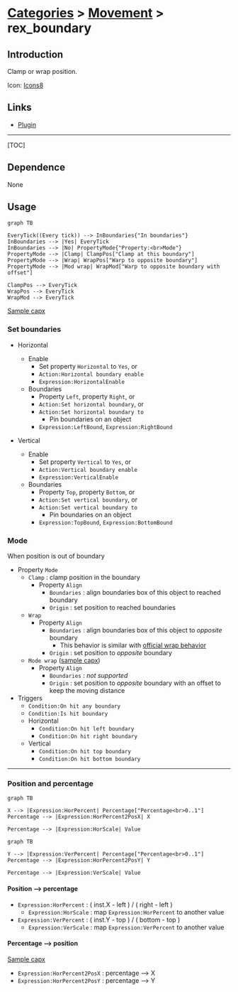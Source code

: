 # [Categories](categories.index.html) > [Movement](movement.index.html) > rex_boundary

## Introduction

Clamp or wrap position.

Icon: [Icons8](https://icons8.com/)

## Links

- [Plugin](https://rexrainbow.github.io/C3RexDoc/repo/rex_boundary.c3addon)


----

[TOC]

## Dependence

None

## Usage

```mermaid
graph TB

EveryTick((Every tick)) --> InBoundaries{"In boundaries"}
InBoundaries --> |Yes| EveryTick
InBoundaries --> |No| PropertyMode{"Property:<br>Mode"}
PropertyMode --> |Clamp| ClampPos["Clamp at this boundary"]
PropertyMode --> |Wrap| WrapPos["Warp to opposite boundary"]
PropertyMode --> |Mod wrap| WrapMod["Warp to opposite boundary with offset"]

ClampPos --> EveryTick
WrapPos --> EveryTick
WrapMod --> EveryTick
```

[Sample capx](https://1drv.ms/u/s!Am5HlOzVf0kHl3WZix2QP92s70WM)

### Set boundaries

- Horizontal

  - Enable
    - Set property `Horizontal` to `Yes`, or
    - `Action:Horizontal boundary enable`
    - `Expression:HorizontalEnable`
  - Boundaries
    - Property `Left`, property `Right`, or
    - `Action:Set horizontal boundary`, or
    - `Action:Set horizontal boundary to`
      - Pin boundaries on an object
    - `Expression:LeftBound`, `Expression:RightBound`

- Vertical

  - Enable
    - Set property `Vertical` to `Yes`, or
    - `Action:Vertical boundary enable`
    - `Expression:VerticalEnable`
  - Boundaries
    - Property `Top`, property `Bottom`, or
    - `Action:Set vertical boundary`, or
    - `Action:Set vertical boundary to`
      - Pin boundaries on an object
    - `Expression:TopBound`, `Expression:BottomBound`


### Mode

When position is out of boundary

- Property `Mode`
  - `Clamp` : clamp position in the boundary
    - Property `Align`
      - `Boundaries` : align boundaries box of this object to reached boundary
      - `Origin` : set position to reached boundaries
  - `Wrap`
    - Property `Align`
      - `Boundaries` : align boundaries box of this object to *opposite* boundary
        - This behavior is similar with [official wrap behavior](https://www.scirra.com/manual/105/wrap)
      - `Origin` : set position to *opposite* boundary
  - `Mode wrap`  ([sample capx]())
    - Property `Align`
      - `Boundaries` : *not supported*
      - `Origin` : set position to *opposite* boundary with an offset to keep the moving distance
- Triggers
  - `Condition:On hit any boundary`
  - `Condition:Is hit boundary`
  - Horizontal
    - `Condition:On hit left boundary`
    - `Condition:On hit right boundary`
  - Vertical
    - `Condition:On hit top boundary`
    - `Condition:On hit bottom boundary`

----

### Position and percentage

```mermaid
graph TB

X --> |Expression:HorPercent| Percentage["Percentage<br>0..1"]
Percentage --> |Expression:HorPercent2PosX| X

Percentage --> |Expression:HorScale| Value
```

```mermaid
graph TB

Y --> |Expression:VerPercent| Percentage["Percentage<br>0..1"]
Percentage --> |Expression:HorPercent2PosY| Y

Percentage --> |Expression:VerScale| Value
```

#### Position --> percentage

- `Expression:HorPercent` : ( inst.X - left ) / ( right - left )
  - `Expression:HorScale` : map `Expression:HorPercent` to another value
- `Expression:VerPercent` : ( inst.Y - top ) / ( bottom - top )
  - `Expression:VerScale` : map `Expression:VerPercent` to another value

#### Percentage --> position

[Sample capx](https://1drv.ms/u/s!Am5HlOzVf0kHl3R9cqOgFaC80UtE)

- `Expression:HorPercent2PosX` : percentage --> X  
- `Expression:HorPercent2PosY` : percentage --> Y
